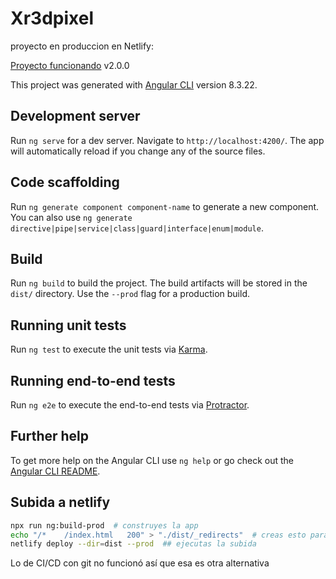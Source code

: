 # Xr3dpixel

proyecto en produccion en Netlify:

[Proyecto funcionando](https://xr3dpixel.netlify.app/#/inicio) v2.0.0

This project was generated with [Angular CLI](https://github.com/angular/angular-cli) version 8.3.22.

## Development server

Run `ng serve` for a dev server. Navigate to `http://localhost:4200/`. The app will automatically reload if you change any of the source files.

## Code scaffolding

Run `ng generate component component-name` to generate a new component. You can also use `ng generate directive|pipe|service|class|guard|interface|enum|module`.

## Build

Run `ng build` to build the project. The build artifacts will be stored in the `dist/` directory. Use the `--prod` flag for a production build.

## Running unit tests

Run `ng test` to execute the unit tests via [Karma](https://karma-runner.github.io).

## Running end-to-end tests

Run `ng e2e` to execute the end-to-end tests via [Protractor](http://www.protractortest.org/).

## Further help

To get more help on the Angular CLI use `ng help` or go check out the [Angular CLI README](https://github.com/angular/angular-cli/blob/master/README.md).


## Subida a netlify

```bash
npx run ng:build-prod  # construyes la app
echo "/*    /index.html   200" > "./dist/_redirects"  # creas esto para que netlify lo entienda dentro de dist
netlify deploy --dir=dist --prod  ## ejecutas la subida 
```

Lo de CI/CD con git no funcionó así que esa es otra alternativa


